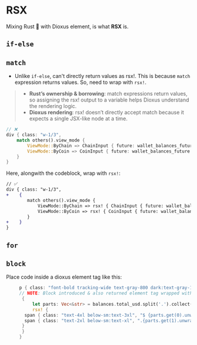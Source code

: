 # RSX

Mixing Rust 🦀 with Dioxus element, is what **RSX** is.

## `if-else`

## `match`

- Unlike `if-else`, can't directly return values as rsx!. This is because `match` expression returns values. So, need to wrap with `rsx!`.

> - **Rust’s ownership & borrowing**: match expressions return values, so assigning the rsx! output to a variable helps Dioxus understand the rendering logic.
> - **Dioxus rendering**: rsx! doesn’t directly accept match because it expects a single JSX-like node at a time.

```rust
// ❌
div { class: "w-1/3",
    match others().view_mode {
        ViewMode::ByChain => ChainInput { future: wallet_balances_future },
        ViewMode::ByCoin => CoinInput { future: wallet_balances_future },
    }
}
```

Here, alongwith the codeblock, wrap with `rsx!`:

```diff
// ✅
div { class: "w-1/3",
+    {
        match others().view_mode {
            ViewMode::ByChain => rsx! { ChainInput { future: wallet_balances_future } },
            ViewMode::ByCoin => rsx! { CoinInput { future: wallet_balances_future } },
        }
+    }
}
```

## `for`

## `block`

Place code inside a dioxus element tag like this:

```rust
     p { class: "font-bold tracking-wide text-gray-800 dark:text-gray-100",
     // NOTE: Block introduced & also returned element tag wrapped with rsx!.
      {
          let parts: Vec<&str> = balances.total_usd.split('.').collect();
          rsx! {
       span { class: "text-4xl below-sm:text-3xl", "$ {parts.get(0).unwrap_or(&\"0\")}" }
       span { class: "text-2xl below-sm:text-xl", ".{parts.get(1).unwrap_or(&\"00\")}" }
      }
      }
     }

```

